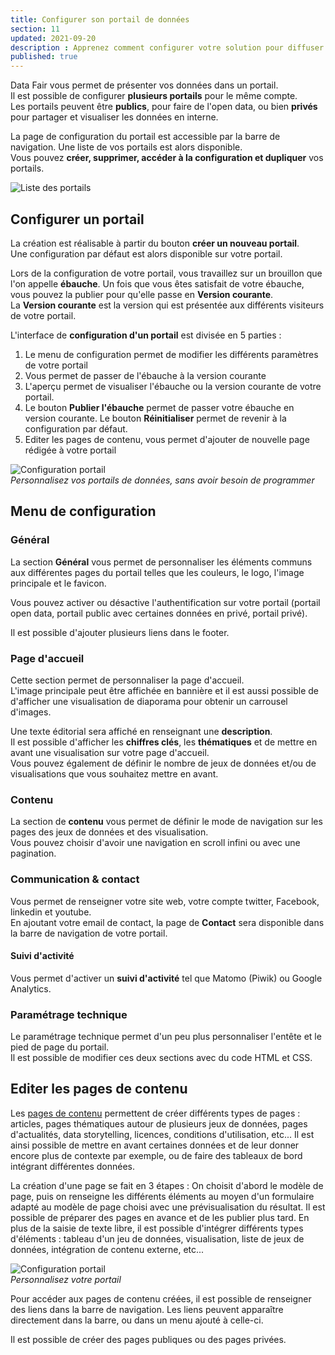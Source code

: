 ```yaml
---
title: Configurer son portail de données
section: 11
updated: 2021-09-20
description : Apprenez comment configurer votre solution pour diffuser vos données en interne ou en Open Data.
published: true
---
```


Data&nbsp;Fair vous permet de présenter vos données dans un portail.  
Il est possible de configurer **plusieurs portails** pour le même compte.  
Les portails peuvent être **publics**, pour faire de l'open&nbsp;data, ou bien **privés** pour partager et visualiser les données en interne.  

La page de configuration du portail est accessible par la barre de navigation. Une liste de vos portails est alors disponible.  
Vous pouvez **créer, supprimer, accéder à la configuration et dupliquer** vos portails.

![Liste des portails](./images/user-guide-backoffice/portal-list.jpg)

## Configurer un portail

La création est réalisable à partir du bouton **créer un nouveau portail**.  
Une configuration par défaut est alors disponible sur votre portail.

Lors de la configuration de votre portail, vous travaillez sur un brouillon que l'on appelle **ébauche**. Un fois que vous êtes satisfait de votre ébauche, vous pouvez la publier pour qu'elle passe en **Version courante**.  
La **Version courante** est la version qui est présentée aux différents visiteurs de votre portail.

L'interface de **configuration d'un portail** est divisée en 5 parties :

1. Le menu de configuration permet de modifier les différents paramètres de votre portail
2. Vous permet de passer de l'ébauche à la version courante
3. L'aperçu permet de visualiser l'ébauche ou la version courante de votre portail.
4. Le bouton **Publier l'ébauche** permet de passer votre ébauche en version courante. Le bouton **Réinitialiser** permet de revenir à la configuration par défaut.
5. Editer les pages de contenu, vous permet d'ajouter de nouvelle page rédigée à votre portail

![Configuration portail](./images/user-guide-backoffice/portal-config.jpg)  
*Personnalisez vos portails de données, sans avoir besoin de programmer*

## Menu de configuration
### Général

La section **Général** vous permet de personnaliser les éléments communs aux différentes pages du portail telles que les couleurs, le logo, l'image principale et le favicon.  

Vous pouvez activer ou désactive l'authentification sur votre portail (portail open&nbsp;data, portail public avec certaines données en privé, portail privé).

Il est possible d'ajouter plusieurs liens dans le footer.

### Page d'accueil
Cette section permet de personnaliser la page d'accueil.  
L'image principale peut être affichée en bannière et il est aussi possible de d'afficher une visualisation de diaporama pour obtenir un carrousel d'images.  

Une texte éditorial sera affiché en renseignant une **description**.  
Il est possible d'afficher les **chiffres clés**, les **thématiques** et de mettre en avant une visualisation sur votre page d'accueil.  
Vous pouvez également de définir le nombre de jeux de données et/ou de visualisations que vous souhaitez mettre en avant.

### Contenu

La section de **contenu** vous permet de définir le mode de navigation sur les pages des jeux de données et des visualisation.  
Vous pouvez choisir d'avoir une navigation en scroll infini ou avec une pagination.

### Communication & contact
Vous permet de renseigner votre site web, votre compte twitter, Facebook, linkedin et youtube.  
En ajoutant votre email de contact, la page de **Contact** sera disponible dans la barre de navigation de votre portail.

#### Suivi d'activité
Vous permet d'activer un **suivi d'activité** tel que Matomo (Piwik) ou Google Analytics.

### Paramétrage technique
Le paramétrage technique permet d'un peu plus personnaliser l'entête et le pied de page du portail.  
Il est possible de modifier ces deux sections avec du code HTML et CSS.

##  Editer les pages de contenu

Les [pages de contenu](./user-guide-backoffice/content) permettent de créer différents types de pages : articles, pages thématiques autour de plusieurs jeux de données, pages d'actualités, data storytelling, licences, conditions d'utilisation, etc... Il est ainsi possible de mettre en avant certaines données et de leur donner encore plus de contexte par exemple, ou de faire des tableaux de bord intégrant différentes données.

La création d'une page se fait en 3 étapes : On choisit d'abord le modèle de page, puis on renseigne les différents éléments au moyen d'un formulaire adapté au modèle de page choisi avec une prévisualisation du résultat. Il est possible de préparer des pages en avance et de les publier plus tard. En plus de la saisie de texte libre, il est possible d'intégrer différents types d'éléments : tableau d'un jeu de données, visualisation, liste de jeux de données, intégration de contenu externe, etc...

![Configuration portail](./images/user-guide-backoffice/portal-contenu.jpg)  
*Personnalisez votre portail*

Pour accéder aux pages de contenu créées, il est possible de renseigner des liens dans la barre de navigation. Les liens peuvent apparaître directement dans la barre, ou dans un menu ajouté à celle-ci.

Il est possible de créer des pages publiques ou des pages privées.

